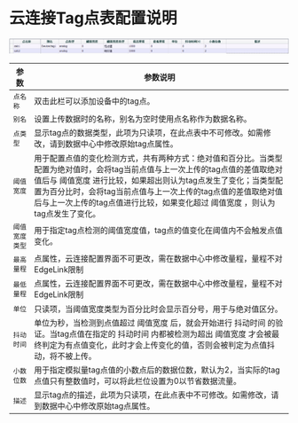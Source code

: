 # 云连接Tag点表配置说明

![](TagList.png)

| 参数 | 参数说明 |
|------|----------------------------------------------------------------------|
|`点名称`|双击此栏可以添加设备中的tag点。|
|`别名`|设置上传数据时的名称，别名为空时使用点名称作为数据名称。|
|`点类型`|显示tag点的数据类型，此项为只读项，在此点表中不可修改。如需修改，请到数据中心中修改原始tag点属性。|
|`阈值宽度`|用于配置点值的变化检测方式，共有两种方式：绝对值和百分比。当类型配置为绝对值时，会将tag当前点值与上一次上传的tag点值的差值取绝对值后与 阈值宽度 进行比较，如果超出则认为tag点发生了变化；当类型配置为百分比时，会将tag当前点值与上一次上传的tag点值的差值取绝对值后与上一次上传的tag点值进行比较，如果变化超过 阈值宽度 ，则认为tag点发生了变化。|
|`阈值宽度类型`|用于指定tag点检测的阈值宽度值，tag点的值变化在阈值内不会触发点值变化。|
|`最高量程`|点属性，云连接配置界面不可更改，需在数据中心中修改量程，量程不对EdgeLink限制|
|`最低量程`|点属性，云连接配置界面不可更改，需在数据中心中修改量程，量程不对EdgeLink限制|
|`单位`|只读项，当阈值宽度类型为百分比时会显示百分号，用于与绝对值区分。|
|`抖动时间`|单位为秒，当检测到点值超过 阈值宽度 后，就会开始进行 抖动时间 的验证。当tag点值在指定的 抖动时间 内都被检测为超出 阈值宽度 才会被最终判定为有点值变化，此时才会上传变化的值，否则会被判定为点值抖动，将不被上传。|
|`小数位数`|用于指定模拟量tag点值的小数点后的数据位数，默认为2，当实际的tag点值只有整数值时，可以将此栏位设置为0以节省数据流量。|
|`描述`|显示tag点的描述，此项为只读项，在此点表中不可修改。如需修改，请到数据中心中修改原始tag点属性。|
